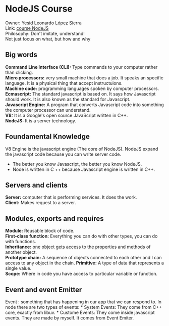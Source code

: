 # NodeJS Course  
Owner: Yesid Leonardo López Sierra  
Link: [course NodeJS](https://www.udemy.com/understand-nodejs/)  
Philosophy: Don't imitate, understand!  
Not just focus on what, but how and why
## Big words  
**Command Line Interface (CLI):** Type commands to your computer rather than clicking.  
**Micro processors:** very small machine that does a job. It speaks an specific language. It is a physical thing that accept instructuions.  
**Machine code:** programming languages spoken by computer processors.  
**Ecmascript:** The standard javascript is based on. It says how Javascript should work. It is also known as the standard for Javascript.  
**Javascript Engine:** A program that converts Javascript code into something the computer processor can understand.  
**V8:** It is a Google's open source JavaScript written in C++.  
**NodeJS:** It is a server technology.   
## Foundamental Knowledge  
V8 Engine is the javascript engine (The core of NodeJS). NodeJS expand the javascript code because you can write server code.  
* The better you know Javascript, the better you know NodeJS.  
* Node is written in C ++ because Javascript engine is written in C++.  
## Servers and clients
**Server:** computer that is performing services. It does the work.  
**Client:** Makes request to a server.  
## Modules, exports and requires  
**Module:** Reusable block of code.  
**First-class function:** Everything you can do with other types, you can do with functions.  
**Inheritance:** one object gets access to the properties and methods of another object.  
**Prototype chain:** A sequence of objects connected to each other and I can access to any object in the chain.
**Primitive:** A type of data that represents a single value.  
**Scope:** Where in code you have access to particular variable or function.  
## Event and event Emitter  
Event : something that has happening in our app that we can respond to. In node there are two types of events:
    * System Events: They come from C++ core, exactly from libuv.
    * Custome Events: They come inside javascript events. They are made by myself. It comes from Event Emiter.